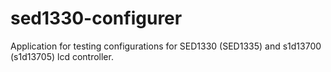 # sed1330-configurer
Application for testing configurations for SED1330 (SED1335) and s1d13700 (s1d13705) lcd controller.
